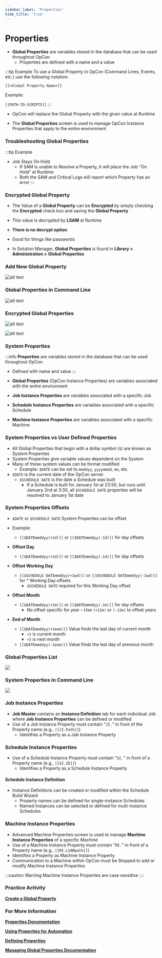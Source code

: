 ```yaml
---
sidebar_label: 'Properties'
hide_title: 'true'
---
```


# Properties

* **Global Properties** are variables stored in the database that can be used throughout OpCon 
  * Properties are defined with a name and a value

:::tip Example
To use a Global Property in OpCon (Command Lines, Events, etc.) use the following notation:

```[[<Global Property Name>]]```

Example:

```[[PATH-TO-SCRIPTS]]```
:::

* OpCon will replace the Global Property with the given value at Runtime

* The **Global Properties** screen is used to manage OpCon Instance Properties that apply to the entire environment  

### Troubleshooting Global Properties

:::tip Example
* Job Stays On Hold
  * If SAM is unable to Resolve a Property, it will place the Job “On Hold” at Runtime
  * Both the SAM and Critical Logs will report which Property has an error
:::


### Encrypted Global Property


* The Value of a **Global Property** can be **Encrypted** by simply checking the **Encrypted** check box and saving the **Global Property**
* This value is decrypted by **LSAM** at Runtime
* **There is no decrypt option** 
* Good for things like passwords

* In Solution Manager, **Global Properties** is found in **Library > Administration > Global Properties**

### Add New Global Property

![alt text](../static/img/sm-global-properties-add-new-property-7a5d6ccc61a0ad16d739ff9979c5c8a1.png)

### Global Properties in Command Line

![alt text](../static/img/sm-global-properties-command-line-e87170143c1d2a53e13b146de8696058.png)

### Encrypted Global Properties

![alt text](../static/img/sm-global-properties-encrypted-set-c3c926c99d54bd043f0502edb289056c.png)

![alt text](../static/img/sm-global-properties-encrypted-view-aa822cb71fe3069e59e97fa71260ac73.png)

### System Properties

:::info
**Properties** are variables stored in the database that can be used throughout OpCon
* Defined with name and value
:::

* **Global Properties** (OpCon Instance Properties) are variables associated with the entire environment  
* **Job Instance Properties** are variables associated with a specific Job
* **Schedule Instance Properties** are variables associated with a specific Schedule
* **Machine Instance Properties** are variables associated with a specific Machine 

### System Properties vs User Defined Properties 

* All Global Properties that begin with a dollar symbol (```$```) are known as System Properties
* System Properties give variable values dependent on the System 
* Many of these system values can be format modified 
    * Example: ```$DATE``` can be set to ```mmddyy```, ```yyyymmdd```, ```mm```, etc. 
* ```$DATE``` is the current date of the OpCon server
    * ```$SCHEDULE DATE``` is the date a Schedule was built
        * If a Schedule is built for January 1st at 23:50, but runs until January 2nd at 3:30, all ```$SCHEDULE DATE``` properties will be resolved to January 1st date

### System Properties Offsets

* ```$DATE``` or ```$SCHEDULE DATE``` System Properties can be offset
* Example:
    * ```[[$DATEmmddyy(+1d)]]``` or ```[[$DATEmmddyy(-1d)]]``` for day offsets

* **Offset Day**
    * ```[[$DATEmmddyy(+1d)]]``` or ```[[$DATEmmddyy(-1d)]]``` for day offsets
* **Offset Working Day**
    * ```[[$SCHEDULE DATEmmddyy(+1wd)]]``` or ```[[$SCHEDULE DATEmmddyy(-1wd)]]``` for * Working Day offsets
        * ```$SCHEDULE DATE``` required for this Working Day offset
* **Offset Month**
    * ```[[$DATEmmddyy(+1m)]]``` or ```[[$DATEmmddyy(-1m)]]``` for day offsets
        * No offset specific for year – Use ```(+12m)``` or ```(-12m)``` to offset years
* **End of Month**
    * ```[[$DATEmmddyy(+1eom)]]``` Value finds the last day of current month
        * ```+1``` is current month 
        * ```+2``` is next month
    * ```[[$DATEmmddyy(-1eom)]]``` Value finds the last day of previous month

### Global Properties List

![](../static/img/sm-global-properties-list-9d87dda008184f130e5dbed459b4d0a0.png)

### System Properties in Command Line

![](../static/img/sm-system-properties-command-line-69e12b9adbc58d5ba4ec63285f4c360e.png)

### Job Instance Properties

* **Job Master** contains an **Instance Definition** tab for each individual Job where **Job Instance Properties** can be defined or modified
* Use of a Job Instance Property must contain "```JI.```" in front of the Property name (e.g., ```[[JI.Path]]```)
    * Identifies a Property as a Job Instance Property

### Schedule Instance Properties

* Use of a Schedule Instance Property must contain "```SI.```" in front of a Property name (e.g., ```[[SI.ID]]```)  
    * Identifies a Property as a Schedule Instance Property

#### Schedule Instance Definition

* Instance Definitions can be created or modified within the Schedule Build Wizard
    * Property names can be defined for single-instance Schedules
    * Named Instances can be selected or defined for multi-instance Schedules

### Machine Instance Properties

* Advanced Machine Properties screen is used to manage **Machine Instance Properties** of a specific Machine
* Use of a Machine Instance Property must contain "```MI.```" in front of a Property name (e.g., ```[[MI.LSAMpath]]```)  
* Identifies a Property as Machine Instance Property
* Communication to a Machine within OpCon must be Stopped to add or modify Machine Instance Properties

:::caution Warning
Machine Instance Properties are case sensitive
::::  

### Practice Activity

**<a href="practice-create-a-global-property" target="_blank">Create a Global Property</a>**

### For More Information

**[Properties Documentation](https://help.smatechnologies.com/opcon/core/objects/properties)**

**[Using Properties for Automation](https://help.smatechnologies.com/opcon/core/objects/using-properties)**

**[Defining Properties](https://help.smatechnologies.com/opcon/core/objects/defining-properties)**

**[Managing Global Properties Documentation](https://help.smatechnologies.com/opcon/core/Files/UI/Solution-Manager/Library/Managing-Global-Properties)**


